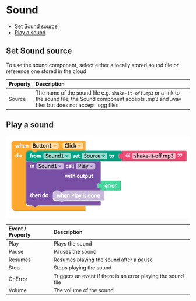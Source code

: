 # Sound

* [Set Sound source](sound.md#set-sound-source)
* [Play a sound](sound.md#play-a-sound)

## Set Sound source

To use the sound component, select either a locally stored sound file or reference one stored in the cloud

| Property | Description |
| :--- | :--- |
| Source | The name of the sound file e.g. `shake-it-off.mp3` or a link to the sound file; the Sound component accepts .mp3 and .wav files but does not accept .ogg files |

## Play a sound

![](.gitbook/assets/sound-fig-1.png)

| Event / Property | Description |
| :--- | :--- |
| Play | Plays the sound |
| Pause | Pauses the sound |
| Resumes | Resumes playing the sound after a pause |
| Stop | Stops playing the sound |
| OnError | Triggers an event if there is an error playing the sound file |
| Volume | The volume of the sound |


